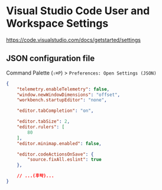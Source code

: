 # Visual Studio Code User and Workspace Settings

<https://code.visualstudio.com/docs/getstarted/settings>

## JSON configuration file

Command Palette (`⇧⌘P`) > `Preferences: Open Settings (JSON)`

```json
{
    "telemetry.enableTelemetry": false,
    "window.newWindowDimensions": "offset",
    "workbench.startupEditor": "none",

    "editor.tabCompletion": "on",

    "editor.tabSize": 2,
    "editor.rulers": [
        80
    ],
    "editor.minimap.enabled": false,

    "editor.codeActionsOnSave": {
        "source.fixAll.eslint": true
    },

    // ...(후략)...
}
```
